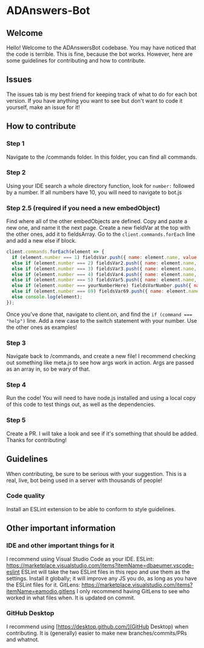 # ADAnswers-Bot
## Welcome
Hello! Welcome to the ADAnswersBot codebase. You may have noticed that the code is terrible. This is fine, because the bot works. However, here are some guidelines for contributing and how to contribute.

## Issues
The issues tab is my best friend for keeping track of what to do for each bot version. If you have anything you want to see but don't want to code it yourself, make an issue for it!

## How to contribute
### Step 1
Navigate to the /commands folder. In this folder, you can find all commands. 
### Step 2
Using your IDE search a whole directory function, look for `number:` followed by a number. If all numbers have 10, you will need to navigate to bot.js
### Step 2.5 (required if you need a new embedObject)
Find where all of the other embedObjects are defined. Copy and paste a new one, and name it the next page. Create a new fieldVar at the top with the other ones, add it to fieldsArray. Go to the `client.commands.forEach` line and add a new else if block.
```js
client.commands.forEach(element => {
  if (element.number === 1) fieldsVar.push({ name: element.name, value: element.description });
  else if (element.number === 2) fieldsVar2.push({ name: element.name, value: element.description });
  else if (element.number === 3) fieldsVar3.push({ name: element.name, value: element.description });
  else if (element.number === 4) fieldsVar4.push({ name: element.name, value: element.description });
  else if (element.number === 5) fieldsVar5.push({ name: element.name, value: element.description });
  else if (element.number === yourNumberHere) fieldsVarNumber.push({ name: element.name, value: element.description });
  else if (element.number === 69) fieldsVar69.push({ name: element.name, value: element.description });
  else console.log(element);
});
```
Once you've done that, navigate to client.on, and find the `if (command === "help")` line. Add a new case to the switch statement with your number. Use the other ones as examples!

### Step 3
Navigate back to /commands, and create a new file! I recommend checking out something like meta.js to see how args work in action. Args are passed as an array in, so be wary of that.

### Step 4
Run the code! You will need to have node.js installed and using a local copy of this code to test things out, as well as the dependencies. 

### Step 5
Create a PR. I will take a look and see if it's something that should be added. Thanks for contributing!

## Guidelines
When contributing, be sure to be serious with your suggestion. This is a real, live, bot being used in a server with thousands of people!

### Code quality
Install an ESLint extension to be able to conform to style guidelines.

## Other important information
### IDE and other important things for it
I recommend using Visual Studio Code as your IDE.
ESLint: https://marketplace.visualstudio.com/items?itemName=dbaeumer.vscode-eslint
ESLint will take the two ESLint files in this repo and use them as the settings. Install it globally; it will improve any JS you do, as long as you have the ESLint files for it.
GitLens: https://marketplace.visualstudio.com/items?itemName=eamodio.gitlens
I only recommend having GitLens to see who worked in what files when. It is updated on commit.
### GitHub Desktop
I recommend using [https://desktop.github.com/](GitHub Desktop) when contributing. It is (generally) easier to make new branches/commits/PRs and whatnot.
